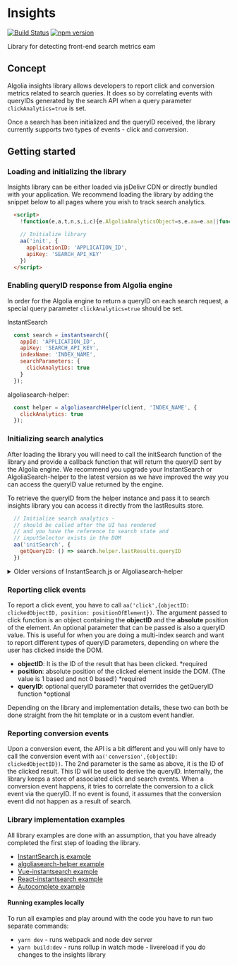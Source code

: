 # Insights
<!-- [START badges] -->
[![Build Status](https://travis-ci.com/algolia/algolia-insights.svg?token=xSE7bJnvaeTRSGevyTux&branch=master)](https://travis-ci.com/algolia/algolia-insights)
[![npm version](https://badge.fury.io/js/search-insights.svg)](https://badge.fury.io/js/search-insights)
<!-- [END badges] -->

Library for detecting front-end search metrics
eam
## Concept

Algolia insights library allows developers to report click and conversion metrics related
to search queries. It does so by correlating events with queryIDs generated by the search API when a query parameter `clickAnalytics=true` is set.

Once a search has been initialized and the queryID received, the library currently supports two types of events - click and conversion.

## Getting started

### <a name="loading"></a>Loading and initializing the library

Insights library can be either loaded via jsDelivr CDN or directly bundled with your application.
We recommend loading the library by adding the snippet below to all pages where you wish to track
search analytics.

```html
  <script>
    !function(e,a,t,n,s,i,c){e.AlgoliaAnalyticsObject=s,e.aa=e.aa||function(){(e.aa.queue=e.aa.queue||[]).push(arguments)},i=a.createElement(t),c=a.getElementsByTagName(t)[0],i.async=1,i.src="https://cdn.jsdelivr.net/npm/search-insights@0.0.14",c.parentNode.insertBefore(i,c)}(window,document,"script",0,"aa");

    // Initialize library
    aa('init', {
      applicationID: 'APPLICATION_ID',
      apiKey: 'SEARCH_API_KEY'
    })
  </script>
```

### Enabling queryID response from Algolia engine

In order for the Algolia engine to return a queryID on each search request, a special query parameter `clickAnalytics=true` should be set.

InstantSearch
```js
  const search = instantsearch({
    appId: 'APPLICATION_ID',
    apiKey: 'SEARCH_API_KEY',
    indexName: 'INDEX_NAME',
    searchParameters: {
      clickAnalytics: true
    }
  });
```

algoliasearch-helper:
```js
  const helper = algoliasearchHelper(client, 'INDEX_NAME', {
    clickAnalytics: true
  });
```

### Initializing search analytics
After loading the library you will need to call the initSearch function of the library and provide a callback function that will return the queryID sent by the Algolia engine. We recommend you upgrade your InstantSearch or AlgoliaSearch-helper to the latest version as we have improved the way you can access the queryID value returned by the engine.

To retrieve the queryID from the helper instance and pass it to search insights library you can access it directly from the lastResults store.
```js
  // Initialize search analytics - 
  // should be called after the UI has rendered
  // and you have the reference to search state and 
  // inputSelector exists in the DOM
  aa('initSearch', {
    getQueryID: () => search.helper.lastResults.queryID
  })
```

<details>
 <summary>Older versions of InstantSearch.js or Algoliasearch-helper</summary>
 To access queryID from the older versions it's required to access the _rawResults property on the helper.
 
  ```js
  // Initialize search analytics - 
  // should be called after the UI has rendered
  // and you have the reference to search state and 
  // inputSelector exists in the DOM
  aa('initSearch', {
    getQueryID: () => search.helper.lastResults && search.helper.lastResults._rawResults[0].queryID
  })
  ```
  
</details>

### Reporting click events
To report a click event, you have to call `aa('click',{objectID: clickedObjectID, position: positionOfElement})`. 
The argument passed to click function is an object containing the __objectID__ and the __absolute__ position of the element. An optional parameter that can be passed is also a queryID value. This is useful for when you are doing a multi-index search and want to report different types of queryID parameters, depending on where the user has clicked inside the DOM.
- __objectID__: It is the ID of the result that has been clicked. *required
- __position__: absolute position of the clicked element inside the DOM. (The value is 1 based and not 0 based!) *required
- __queryID__: optional queryID parameter that overrides the getQueryID function *optional

Depending on the library and implementation details, these two can both be done straight from the hit template or in a custom event handler.

### Reporting conversion events

Upon a conversion event, the API is a bit different and you will only have to call the conversion event with `aa('conversion',{objectID: clickedObjectID})`. The 2nd parameter is the same as above, it is the ID of the clicked result. This ID will be used to derive the queryID. Internally, the library keeps a store of associated click and search events. When a conversion event happens, it tries to correlate the conversion to a click event via the queryID. If no event is found, it assumes that the conversion event did not happen as a result of search.

### Library implementation examples

All library examples are done with an assumption, that you have already completed the first step of loading the library.

- [InstantSearch.js example](https://github.com/algolia/search-insights.js/blob/master/examples/INSTANTSEARCH.md)
- [algoliasearch-helper example](https://github.com/algolia/search-insights.js/blob/master/examples/HELPER.md)
- [Vue-instantsearch example](https://github.com/algolia/search-insights.js/blob/master/examples/vue-instantsearch/src/App.vue)
- [React-instantsearch example](https://github.com/algolia/search-insights.js/blob/master/examples/react-instantsearch/src/App.js)
- [Autocomplete example](https://github.com/algolia/search-insights.js/blob/master/examples/autocomplete/autocomplete.js)

#### Running examples locally

To run all examples and play around with the code you have to run two separate commands:
- `yarn dev` - runs webpack and node dev server
- `yarn build:dev` - runs rollup in watch mode - livereload if you do changes to the insights library





